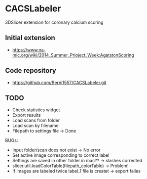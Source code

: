 # CACSLabeler

3DSlicer extension for coronary calcium scoring

## Initial extension 
- https://www.na-mic.org/wiki/2014_Summer_Prioject_Week:AgatstonScoring

## Code repository

- https://github.com/Berni1557/CACSLabeler.git



## TODO

- Check statistics widget
- Export results
- Load scans from folder
- Load scan by filename
- Filepath to settings file -> Done



BUGs:

- Input folder/scan does not exist -> No error
- Set active image corresponding to correct label
- Settings are saved in other folder in mac?? -> slashes corrected
- slicer.util.loadColorTable(filepath_colorTable) -> Problem!
- If images are labeled twice label_1 file is createt -> export failes

